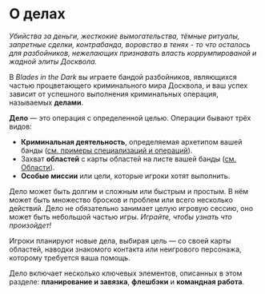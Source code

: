 # О делах

_Убийства за деньги, жесткокие вымогательства, тёмные ритуалы, запретные сделки, контрабанда, воровство в тенях - то что осталось для разбойников, нежелающих признавать власть коррумпированой и жадной элиты Досквола._

В _Blades in the Dark_ вы играете бандой разбойников, являющихся частью процветающего криминального мира Досквола, и ваш успех зависит от успешного выполнения криминальных операция, называемых **делами**.

**Дело** — это операция с определенной целью. Операции бывают трёх видов:

- **Криминальная деятельность**, определяемая архетипом вашей банды ([см. примеры специализаций и операций](crew-specialization)).
- Захват **областей** с карты областей на листе вашей банды ([см. Области](factions?id=Области)).
- **Особые миссии** или цели, которые игроки хотят выполнить.

Дело может быть долгим и сложным или быстрым и простым. В нём может быть множество бросков и проблем или всего несколько действий. Дело не обязательно занимает целую игровую сессию, оно может быть небольшой частью игры. _Играйте, чтобы узнать что произойдет!_

Игроки планируют новые дела, выбирая цель — со своей карты областей, наводки знакомого контакта или неигрового персонажа, которому требуется ваша помощь.

Дело включает несколько ключевых элементов, описанных в этом разделе: **планирование и завязка**, **флешбэки** и **командная работа**.

